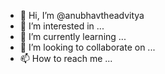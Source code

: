 - 👋 Hi, I’m @anubhavtheadvitya
- 👀 I’m interested in ...
- 🌱 I’m currently learning ...
- 💞️ I’m looking to collaborate on ...
- 📫 How to reach me ...

<!---
anubhavtheadvitya/anubhavtheadvitya is a ✨ special ✨ repository because its `README.md` (this file) appears on your GitHub profile.
You can click the Preview link to take a look at your changes.
--->
